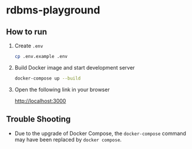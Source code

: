 # rdbms-playground

## How to run

1. Create `.env`

   ```sh
   cp .env.example .env
   ```

2. Build Docker image and start development server

   ```sh
   docker-compose up --build
   ```

3. Open the following link in your browser

   <http://localhost:3000>

## Trouble Shooting

- Due to the upgrade of Docker Compose, the `docker-compose` command may have been replaced by `docker compose`.
